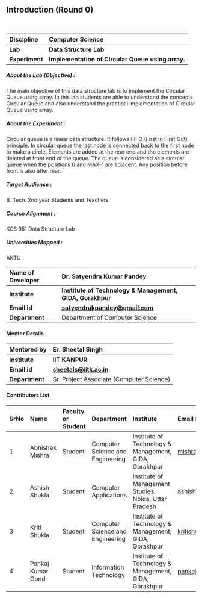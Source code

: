 ## Introduction (Round 0)
<br>

<b>Discipline | <b>Computer Science
:--|:--|
<b> Lab | <b> Data Structure Lab
<b> Experiment|     <b> Implementation of Circular Queue using array.

<h5> About the Lab (Objective) : </h5>

The main objective of this data structure lab is to implement the Circular Queue using array. In this lab students are able to understand the concepts Circular Queue and also understand the practical implementation of Circular Queue using array.

<h5> About the Experiment : </h5>
Circular queue is a linear data structure. It follows FIFO (First In First Out) principle. In circular queue the last node is connected back to the first node to make a circle.  Elements are added at the rear end and the elements are deleted at front end of the queue. The queue is considered as a circular queue when the positions 0 and MAX-1 are adjacent. Any position before front is also after rear.
<h5> Target Audience : </h5>

B. Tech. 2nd year Students and Teachers

<h5> Course Alignment : </h5>

KCS 351 Data Structure Lab

<h5> Universities Mapped : </h5>

AKTU

<b>Name of Developer | <b> Dr. Satyendra Kumar Pandey
:--|:--|
<b> Institute | <b> Institute of Technology & Management, GIDA, Gorakhpur
<b> Email id|     <b> satyendrakpandey@gmail.com
<b> Department | Department of Computer Science

#### Mentor Details

<b>Mentored by | <b> Er. Sheetal Singh
:--|:--|
<b> Institute | <b> IIT KANPUR
<b> Email id|     <b> sheetals@iitk.ac.in
<b> Department | Sr. Project Associate (Computer Science) 

#### Contributors List

SrNo | Name | Faculty or Student | Department| Institute | Email id
:--|:--|:--|:--|:--|:--|
1 | Abhishek Mishra | Student | Computer Science and Engineering | Institute of Technology & Management, GIDA, Gorakhpur |mishraabhi8924@gmail.com
2 | Ashish Shukla | Student | Computer Applications| Institute of Management Studies, Noida, Uttar Pradesh | ashishgkp22@yahoo.com
3 | Kriti Shukla | Student | Computer Science and Engineering | Institute of Technology & Management, GIDA, Gorakhpur | kritishukla2019@gmail.com
4 | Pankaj Kumar Gond | Student | Information Technology | Institute of Technology & Management, GIDA, Gorakhpur | pankajkumargond79@gmail.com

<br> </b>

